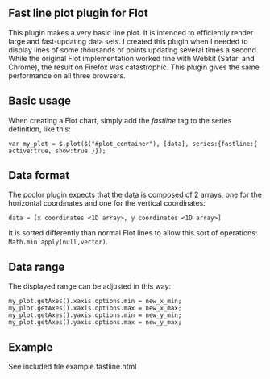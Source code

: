 ## Fast line plot plugin for Flot ##
This plugin makes a very basic line plot. It is intended to efficiently render large and fast-updating data sets. I created this plugin when I needed to display lines of some thousands of points updating several times a second. While the original Flot implementation worked fine with Webkit (Safari and Chrome), the result on Firefox was catastrophic. This plugin gives the same performance on all three browsers.

## Basic usage ##
When creating a Flot chart, simply add the *fastline* tag to the series definition, like this:
```
var my_plot = $.plot($("#plot_container"), [data], series:{fastline:{ active:true, show:true }});
```

## Data format ##
The pcolor plugin expects that the data is composed of 2 arrays, one for the horizontal coordinates and one for the vertical coordinates:
```
data = [x coordinates <1D array>, y coordinates <1D array>]
```
It is sorted differently than normal Flot lines to allow this sort of operations: ```Math.min.apply(null,vector)```.

## Data range ##
The displayed range can be adjusted in this way:
```
my_plot.getAxes().xaxis.options.min = new_x_min;
my_plot.getAxes().xaxis.options.max = new_x_max;
my_plot.getAxes().yaxis.options.min = new_y_min;
my_plot.getAxes().yaxis.options.max = new_y_max;
```

## Example ##
See included file example.fastline.html
